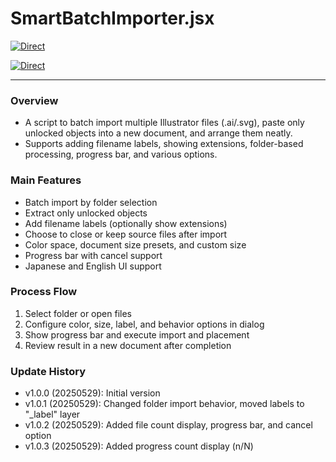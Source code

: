 # SmartBatchImporter.jsx

[![Direct](https://img.shields.io/badge/Direct%20Link-SmartBatchImporter.jsx-ffcc00.svg)](https://github.com/swwwitch/illustrator-scripts/blob/master/jsx/SmartBatchImporter.jsx)

[![Direct](https://img.shields.io/badge/Back%20to%20home-All%20scripts-cccccc.svg)](https://github.com/swwwitch/illustrator-scripts/blob/master/README.md)

---

### Overview

- A script to batch import multiple Illustrator files (.ai/.svg), paste only unlocked objects into a new document, and arrange them neatly.
- Supports adding filename labels, showing extensions, folder-based processing, progress bar, and various options.

### Main Features

- Batch import by folder selection
- Extract only unlocked objects
- Add filename labels (optionally show extensions)
- Choose to close or keep source files after import
- Color space, document size presets, and custom size
- Progress bar with cancel support
- Japanese and English UI support

### Process Flow

1. Select folder or open files
2. Configure color, size, label, and behavior options in dialog
3. Show progress bar and execute import and placement
4. Review result in a new document after completion

### Update History

- v1.0.0 (20250529): Initial version
- v1.0.1 (20250529): Changed folder import behavior, moved labels to "_label" layer
- v1.0.2 (20250529): Added file count display, progress bar, and cancel option
- v1.0.3 (20250529): Added progress count display (n/N)
